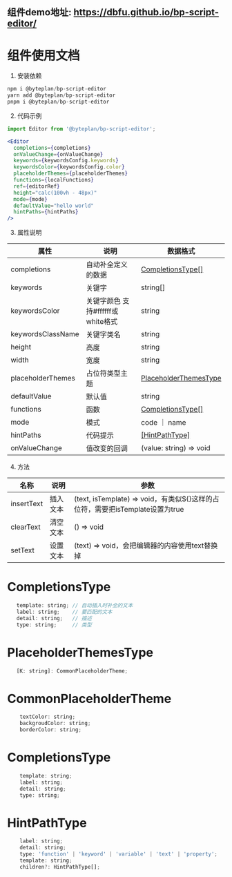 ## 组件demo地址: <https://dbfu.github.io/bp-script-editor/>

# 组件使用文档

1. 安装依赖

``` jsx
npm i @byteplan/bp-script-editor 
yarn add @byteplan/bp-script-editor 
pnpm i @byteplan/bp-script-editor 
```

2. 代码示例

``` jsx
import Editor from '@byteplan/bp-script-editor';

<Editor
  completions={completions}
  onValueChange={onValueChange}
  keywords={keywordsConfig.keywords}
  keywordsColor={keywordsConfig.color}
  placeholderThemes={placeholderThemes}
  functions={localFunctions}
  ref={editorRef}
  height="calc(100vh - 48px)"
  mode={mode}
  defaultValue="hello world"
  hintPaths={hintPaths}
/>
```

3. 属性说明

| 属性    | 说明  | 数据格式
|  ----  | ----  | ----
| completions |  自动补全定义的数据 | [CompletionsType[]](#completionstype)
| keywords | 关键字 | string[]
| keywordsColor | 关键字颜色 支持#ffffff或white格式 | string
| keywordsClassName | 关键字类名 | string
| height | 高度 | string
| width | 宽度 | string
| placeholderThemes | 占位符类型主题 | [PlaceholderThemesType](#placeholderthemestype)
| defaultValue | 默认值 | string
| functions | 函数 | [CompletionsType[]](#completionstype)
| mode | 模式 | code ｜ name
| hintPaths | 代码提示 | [[HintPathType]](#hintpathtype)
| onValueChange | 值改变的回调 | (value: string) => void

4. 方法

| 名称    | 说明  | 参数
|  ----  | ----  | ----
| insertText | 插入文本  | (text, isTemplate) =>  void，有类似${}这样的占位符，需要把isTemplate设置为true
| clearText | 清空文本  | () =>  void
| setText | 设置文本  | (text) =>  void，会把编辑器的内容使用text替换掉

# CompletionsType

```js
   template: string; // 自动插入时补全的文本
   label: string;    // 要匹配的文本
   detail: string;   // 描述
   type: string;     // 类型
```

# PlaceholderThemesType

```js
   [K: string]: CommonPlaceholderTheme;
```

# CommonPlaceholderTheme

```js
    textColor: string;
    backgroudColor: string;
    borderColor: string;
```

# CompletionsType

```js
    template: string;
    label: string;
    detail: string;
    type: string;
```

# HintPathType

```js
    label: string;
    detail: string;
    type: 'function' | 'keyword' | 'variable' | 'text' | 'property';
    template: string;
    children?: HintPathType[];
```

